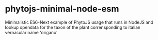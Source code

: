 # phytojs-minimal-node-esm
Minimalistic ES6-Next example of PhytoJS usage that runs in NodeJS and lookup opendata for the taxon of the plant corrensponding to italian vernacular name 'origano'
